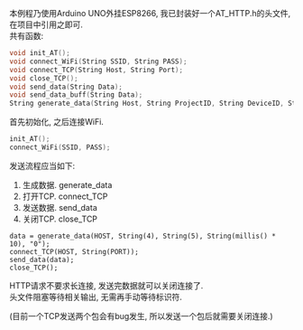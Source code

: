 本例程乃使用Arduino UNO外挂ESP8266, 我已封装好一个AT_HTTP.h的头文件, 在项目中引用之即可.  
共有函数:  
```C
void init_AT();
void connect_WiFi(String SSID, String PASS);
void connect_TCP(String Host, String Port);
void close_TCP();
void send_data(String Data);
void send_data_buff(String Data);
String generate_data(String Host, String ProjectID, String DeviceID, String Data, String CreateTime);
```
首先初始化, 之后连接WiFi.  
```C
init_AT();
connect_WiFi(SSID, PASS);
```

发送流程应当如下:   
1. 生成数据. generate_data
2. 打开TCP. connect_TCP
3. 发送数据. send_data
4. 关闭TCP. close_TCP
```
data = generate_data(HOST, String(4), String(5), String(millis() * 10), "0");
connect_TCP(HOST, String(PORT));
send_data(data);  
close_TCP();
```

HTTP请求不要求长连接, 发送完数据就可以关闭连接了.  
头文件阻塞等待相关输出, 无需再手动等待标识符.  


(目前一个TCP发送两个包会有bug发生, 所以发送一个包后就需要关闭连接.)